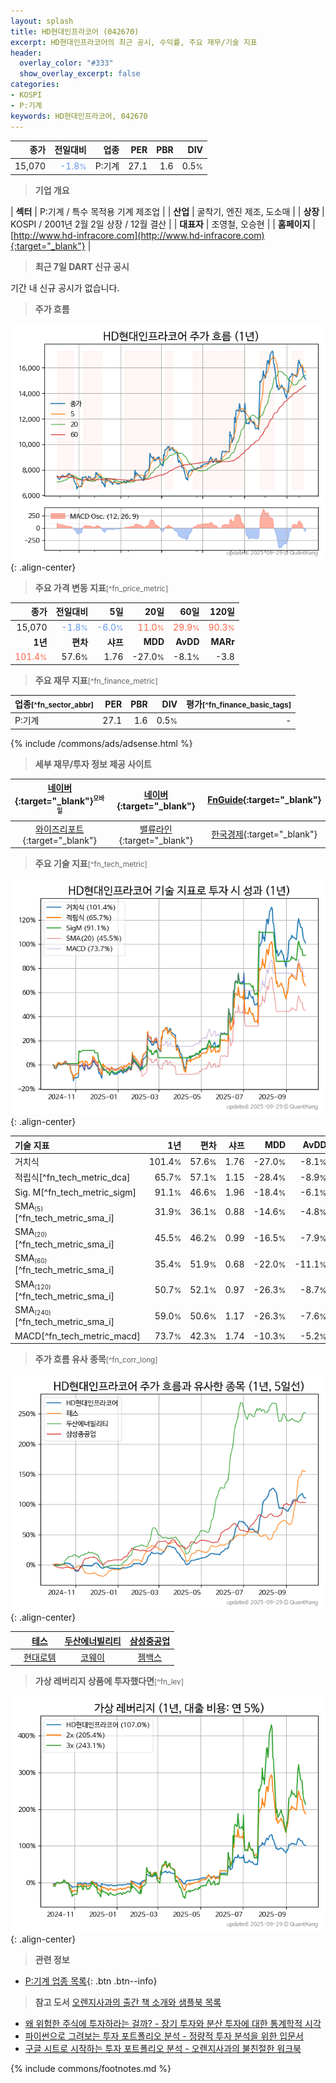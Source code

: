 ```yaml
---
layout: splash
title: HD현대인프라코어 (042670)
excerpt: HD현대인프라코어의 최근 공시, 수익률, 주요 재무/기술 지표
header:
  overlay_color: "#333"
  show_overlay_excerpt: false
categories:
- KOSPI
- P:기계
keywords: HD현대인프라코어, 042670
---
```


| **종가** | **전일대비** | **업종** | **PER** | **PBR** | **DIV** |
| -------: | -----------: | -------: | ------: | ------: | ------: |
| 15,070 | <span style="color: cornflowerblue">-1.8<small>%</small></span> | P:기계 | 27.1 | 1.6 | 0.5<small>%</small> |

<!-- more -->


> **기업 개요**<a id="company"></a>

| <span style="white-space:nowrap;">**섹터**</span> | P:기계 / 특수 목적용 기계 제조업 |
| <span style="white-space:nowrap;">**산업**</span> | 굴착기, 엔진 제조, 도소매 |
| <span style="white-space:nowrap;">**상장**</span> | KOSPI / 2001년 2월 2일 상장 / 12월 결산 |
| <span style="white-space:nowrap;">**대표자**</span> | 조영철, 오승현 |
| <span style="white-space:nowrap;">**홈페이지**</span> | [http://www.hd-infracore.com](http://www.hd-infracore.com){:target="_blank"} |


> **최근 7일 DART 신규 공시**<a id="dart"></a>

기간 내 신규 공시가 없습니다.


> **주가 흐름**<a id="price"></a>

![042670](/stock/images/042670.png){: .align-center}


> **주요 가격 변동 지표**<small>[^fn_price_metric]</small>

| **종가** | **전일대비** | **5일** | **20일** | **60일** | **120일** |
| -------: | -----------: | ------: | -------: | -------: | --------: |
| 15,070 | <span style="color: cornflowerblue">-1.8<small>%</small></span> | <span style="color: cornflowerblue">-6.0<small>%</small></span> | <span style="color: tomato">11.0<small>%</small></span> | <span style="color: tomato">29.9<small>%</small></span> | <span style="color: tomato">90.3<small>%</small></span> |
| **1년** | **편차** | **샤프** | **MDD** | **AvDD** | **MARr** |
| <span style="color: tomato">101.4<small>%</small></span> | 57.6<small>%</small> | 1.76 | -27.0<small>%</small> | -8.1<small>%</small> | -3.8 |


> **주요 재무 지표**<small>[^fn_finance_metric]</small>

| **업종**<small>[^fn_sector_abbr]</small> | **PER** | **PBR** | **DIV** | **평가**<small>[^fn_finance_basic_tags]</small> |
| :--------------------------------------- | ------: | ------: | ------: | ----------------------------------------------: |
| P:기계 | 27.1 | 1.6 | 0.5<small>%</small> | - |



{% include /commons/ads/adsense.html %}

> **세부 재무/투자 정보 제공 사이트**

| [네이버](https://m.stock.naver.com/domestic/stock/042670/finance/summary){:target="_blank"}<sup><small>모바일</small></sup> | [네이버](https://finance.naver.com/item/coinfo.naver?code=042670){:target="_blank"} | [FnGuide](https://comp.fnguide.com/SVO2/ASP/SVD_Invest.asp?gicode=A042670&MenuYn=Y){:target="_blank"} |
| :---: | :---: | :---: |
| [와이즈리포트](https://comp.wisereport.co.kr/company/c1040001.aspx?cmp_cd=042670){:target="_blank"} | [밸류라인](https://www.valueline.co.kr/finance/summary/042670){:target="_blank"} | [한국경제](https://markets.hankyung.com/stock/042670/financial-summary){:target="_blank"} |


> **주요 기술 지표**<small>[^fn_tech_metric]</small>


![042670](/stock/images/042670_tech.png){: .align-center}

| **기술 지표** | **1년** | **편차** | **샤프** | **MDD** | **AvDD** |
| :------------ | ------: | -----------: | -------: | ------: | -------: |
| 거치식 | 101.4<small>%</small> | 57.6<small>%</small> | 1.76 | -27.0<small>%</small> | -8.1<small>%</small> |
| 적립식[^fn_tech_metric_dca] | 65.7<small>%</small> | 57.1<small>%</small> | 1.15 | -28.4<small>%</small> | -8.9<small>%</small> |
| Sig. M[^fn_tech_metric_sigm] | 91.1<small>%</small> | 46.6<small>%</small> | 1.96 | -18.4<small>%</small> | -6.1<small>%</small> |
| SMA<small><sub>(5)</sub></small>[^fn_tech_metric_sma_i] | 31.9<small>%</small> | 36.1<small>%</small> | 0.88 | -14.6<small>%</small> | -4.8<small>%</small> |
| SMA<small><sub>(20)</sub></small>[^fn_tech_metric_sma_i] | 45.5<small>%</small> | 46.2<small>%</small> | 0.99 | -16.5<small>%</small> | -7.9<small>%</small> |
| SMA<small><sub>(60)</sub></small>[^fn_tech_metric_sma_i] | 35.4<small>%</small> | 51.9<small>%</small> | 0.68 | -22.0<small>%</small> | -11.1<small>%</small> |
| SMA<small><sub>(120)</sub></small>[^fn_tech_metric_sma_i] | 50.7<small>%</small> | 52.1<small>%</small> | 0.97 | -26.3<small>%</small> | -8.7<small>%</small> |
| SMA<small><sub>(240)</sub></small>[^fn_tech_metric_sma_i] | 59.0<small>%</small> | 50.6<small>%</small> | 1.17 | -26.3<small>%</small> | -7.6<small>%</small> |
| MACD[^fn_tech_metric_macd] | 73.7<small>%</small> | 42.3<small>%</small> | 1.74 | -10.3<small>%</small> | -5.2<small>%</small> |


> **주가 흐름 유사 종목**<a id="corr"></a><small>[^fn_corr_long]</small>

![042670](/stock/images/042670_corr.png){: .align-center}

|       | [테스](/095610/) | [두산에너빌리티](/034020/) | [삼성중공업](/010140/) |
| :---: | :------------------------------------: | :------------------------------------: | :------------------------------------: |
|       | [현대로템](/064350/) | [코웨이](/021240/) | [젬백스](/082270/) |


> **가상 레버리지 상품에 투자했다면**<a id="2x"></a><small>[^fn_lev]</small>

![042670](/stock/images/042670_2x.png){: .align-center}


> **관련 정보**

- [P:기계 업종 목록](/stats/sector/kospi_업종_기계_종목/){: .btn .btn--info}

> **참고 도서** [오렌지사과의 출간 책 소개와 샘플북 목록](https://kongdori.tistory.com/691)

- [왜 위험한 주식에 투자하라는 걸까? - 장기 투자와 분산 투자에 대한 통계학적 시각](https://kongdori.tistory.com/421)
- [파이썬으로 그려보는 투자 포트폴리오 분석  - 정량적 투자 분석을 위한 입문서](https://kongdori.tistory.com/643)
- [구글 시트로 시작하는 투자 포트폴리오 분석 - 오렌지사과의 불친절한 워크북](https://kongdori.tistory.com/449)


{% include commons/footnotes.md %}
